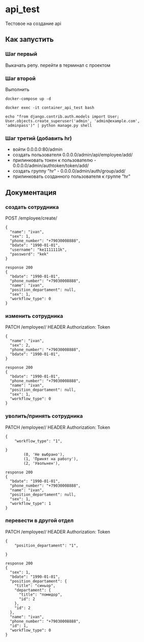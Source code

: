 # api_test
Тестовое на создание api

## Как запустить

### Шаг первый 
Выкачать репу.
перейти в терминал с проектом

### Шаг второй
Выполнить
```
docker-compose up -d
```
```
docker exec -it container_api_test bash
```
```
echo "from django.contrib.auth.models import User; User.objects.create_superuser('admin', 'admin@example.com', 'adminpass')" | python manage.py shell
```

### Шаг третий (добавить hr)
- войти 0.0.0.0:80/admin
- создать пользователя 0.0.0.0/admin/api/employee/add/
- прилинковать токен к пользователю - 0.0.0.0/admin/authtoken/token/add/
- создать группу "hr" - 0.0.0.0/admin/auth/group/add/
- прилинковать созданного пользователя к группе "hr"

## Документация

### создать сотрудника

POST /employee/create/
```
{
  "name": "ivan",
  "sex": 1,
  "phone_number": "+79030008888",
  "bdate": "1990-01-01",
  "username": "ke1111111k",
  "password": "kek"
}
```
```
response 200
{
  "bdate": "1990-01-01",
  "phone_number": "+79030008888",
  "name": "ivan",
  "position_departament": null,
  "sex": 1,
  "workflow_type": 0
}
```

### изменить сотрудника
PATCH /employee/<id>/
HEADER Authorization: Token	<token>
```
{
  "name": "ivan",
  "sex": 2,
  "phone_number": "+79030008888",
  "bdate": "1990-01-01",
}
```
```
response 200
{
  "bdate": "1990-01-01",
  "phone_number": "+79030008888",
  "name": "ivan",
  "position_departament": null,
  "sex": 1,
  "workflow_type": 0
}
```


### уволить/принять сотрудника
PATCH /employee/<id>/
HEADER Authorization: Token	<token>
```
{
	"workflow_type": "1",

}
        (0, 'Не выбрано'),
        (1, 'Принят на работу'),
        (2, 'Увольнен'),

```
```
response 200
{
  "bdate": "1990-01-01",
  "phone_number": "+79030008888",
  "name": "ivan",
  "position_departament": null,
  "sex": 1,
  "workflow_type": 1
}
```



### перевести в другой отдел
PATCH /employee/<id>/
HEADER Authorization: Token	<token>
```
{
	"position_departament": "1",

}

```
```
response 200
{
  "sex": 1,
  "bdate": "1990-01-01",
  "position_departament": {
    "title": "синьор",
    "departament": {
      "title": "помидор",
      "id": 2
    },
    "id": 2
  },
  "name": "ivan",
  "phone_number": "+79030008888",
  "id": 1,
  "workflow_type": 0
}
```
